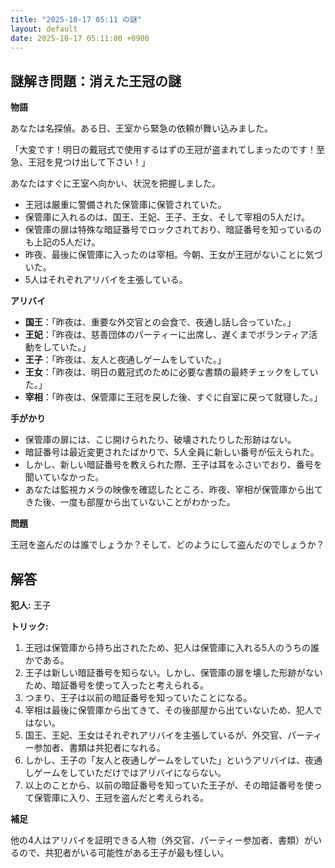 ```yaml
---
title: "2025-10-17 05:11 の謎"
layout: default
date: 2025-10-17 05:11:00 +0900
---
```

## 謎解き問題：消えた王冠の謎

**物語**

あなたは名探偵。ある日、王室から緊急の依頼が舞い込みました。

「大変です！明日の戴冠式で使用するはずの王冠が盗まれてしまったのです！至急、王冠を見つけ出して下さい！」

あなたはすぐに王室へ向かい、状況を把握しました。

*   王冠は厳重に警備された保管庫に保管されていた。
*   保管庫に入れるのは、国王、王妃、王子、王女、そして宰相の5人だけ。
*   保管庫の扉は特殊な暗証番号でロックされており、暗証番号を知っているのも上記の5人だけ。
*   昨夜、最後に保管庫に入ったのは宰相。今朝、王女が王冠がないことに気づいた。
*   5人はそれぞれアリバイを主張している。

**アリバイ**

*   **国王**：「昨夜は、重要な外交官との会食で、夜通し話し合っていた。」
*   **王妃**：「昨夜は、慈善団体のパーティーに出席し、遅くまでボランティア活動をしていた。」
*   **王子**：「昨夜は、友人と夜通しゲームをしていた。」
*   **王女**：「昨夜は、明日の戴冠式のために必要な書類の最終チェックをしていた。」
*   **宰相**：「昨夜は、保管庫に王冠を戻した後、すぐに自室に戻って就寝した。」

**手がかり**

*   保管庫の扉には、こじ開けられたり、破壊されたりした形跡はない。
*   暗証番号は最近変更されたばかりで、5人全員に新しい番号が伝えられた。
*   しかし、新しい暗証番号を教えられた際、王子は耳をふさいでおり、番号を聞いていなかった。
*   あなたは監視カメラの映像を確認したところ、昨夜、宰相が保管庫から出てきた後、一度も部屋から出ていないことがわかった。

**問題**

王冠を盗んだのは誰でしょうか？そして、どのようにして盗んだのでしょうか？

## 解答

**犯人:** 王子

**トリック:**

1.  王冠は保管庫から持ち出されたため、犯人は保管庫に入れる5人のうちの誰かである。
2.  王子は新しい暗証番号を知らない。しかし、保管庫の扉を壊した形跡がないため、暗証番号を使って入ったと考えられる。
3.  つまり、王子は以前の暗証番号を知っていたことになる。
4.  宰相は最後に保管庫から出てきて、その後部屋から出ていないため、犯人ではない。
5.  国王、王妃、王女はそれぞれアリバイを主張しているが、外交官、パーティー参加者、書類は共犯者になれる。
6.  しかし、王子の「友人と夜通しゲームをしていた」というアリバイは、夜通しゲームをしていただけではアリバイにならない。
7.  以上のことから、以前の暗証番号を知っていた王子が、その暗証番号を使って保管庫に入り、王冠を盗んだと考えられる。

**補足**

他の4人はアリバイを証明できる人物（外交官、パーティー参加者、書類）がいるので、共犯者がいる可能性がある王子が最も怪しい。
